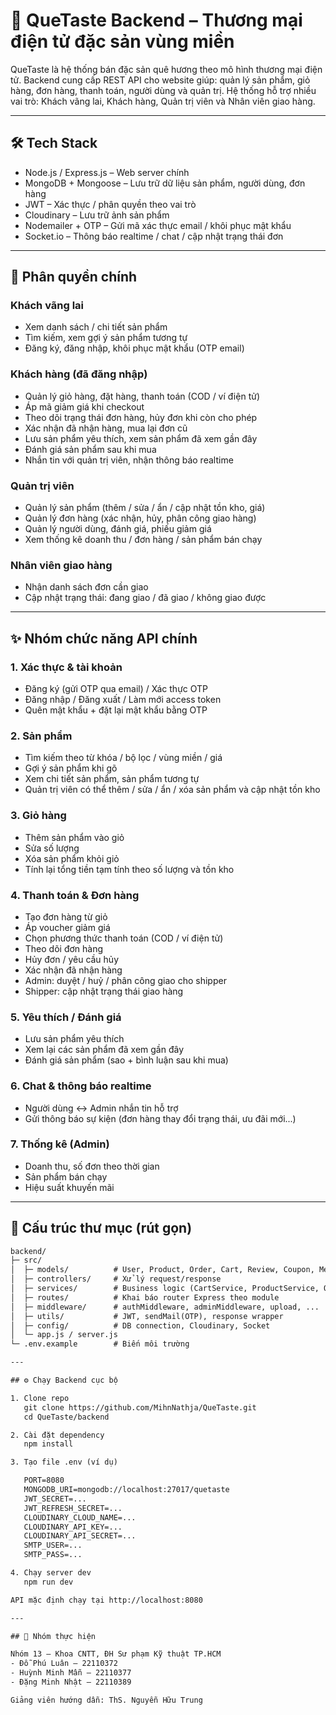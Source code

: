 # 🌾 QueTaste Backend – Thương mại điện tử đặc sản vùng miền

QueTaste là hệ thống bán đặc sản quê hương theo mô hình thương mại điện tử.
Backend cung cấp REST API cho website giúp: quản lý sản phẩm, giỏ hàng, đơn hàng, thanh toán, người dùng và quản trị.
Hệ thống hỗ trợ nhiều vai trò: Khách vãng lai, Khách hàng, Quản trị viên và Nhân viên giao hàng.

---

## 🛠 Tech Stack

- Node.js / Express.js – Web server chính
- MongoDB + Mongoose – Lưu trữ dữ liệu sản phẩm, người dùng, đơn hàng
- JWT – Xác thực / phân quyền theo vai trò
- Cloudinary – Lưu trữ ảnh sản phẩm
- Nodemailer + OTP – Gửi mã xác thực email / khôi phục mật khẩu
- Socket.io – Thông báo realtime / chat / cập nhật trạng thái đơn

---

## 🔐 Phân quyền chính

### Khách vãng lai
- Xem danh sách / chi tiết sản phẩm
- Tìm kiếm, xem gợi ý sản phẩm tương tự
- Đăng ký, đăng nhập, khôi phục mật khẩu (OTP email)

### Khách hàng (đã đăng nhập)
- Quản lý giỏ hàng, đặt hàng, thanh toán (COD / ví điện tử)
- Áp mã giảm giá khi checkout
- Theo dõi trạng thái đơn hàng, hủy đơn khi còn cho phép
- Xác nhận đã nhận hàng, mua lại đơn cũ
- Lưu sản phẩm yêu thích, xem sản phẩm đã xem gần đây
- Đánh giá sản phẩm sau khi mua
- Nhắn tin với quản trị viên, nhận thông báo realtime

### Quản trị viên
- Quản lý sản phẩm (thêm / sửa / ẩn / cập nhật tồn kho, giá)
- Quản lý đơn hàng (xác nhận, hủy, phân công giao hàng)
- Quản lý người dùng, đánh giá, phiếu giảm giá
- Xem thống kê doanh thu / đơn hàng / sản phẩm bán chạy

### Nhân viên giao hàng
- Nhận danh sách đơn cần giao
- Cập nhật trạng thái: đang giao / đã giao / không giao được

---

## ✨ Nhóm chức năng API chính

### 1. Xác thực & tài khoản
- Đăng ký (gửi OTP qua email) / Xác thực OTP
- Đăng nhập / Đăng xuất / Làm mới access token
- Quên mật khẩu + đặt lại mật khẩu bằng OTP

### 2. Sản phẩm
- Tìm kiếm theo từ khóa / bộ lọc / vùng miền / giá
- Gợi ý sản phẩm khi gõ
- Xem chi tiết sản phẩm, sản phẩm tương tự
- Quản trị viên có thể thêm / sửa / ẩn / xóa sản phẩm và cập nhật tồn kho

### 3. Giỏ hàng
- Thêm sản phẩm vào giỏ
- Sửa số lượng
- Xóa sản phẩm khỏi giỏ
- Tính lại tổng tiền tạm tính theo số lượng và tồn kho

### 4. Thanh toán & Đơn hàng
- Tạo đơn hàng từ giỏ
- Áp voucher giảm giá
- Chọn phương thức thanh toán (COD / ví điện tử)
- Theo dõi đơn hàng
- Hủy đơn / yêu cầu hủy
- Xác nhận đã nhận hàng
- Admin: duyệt / huỷ / phân công giao cho shipper
- Shipper: cập nhật trạng thái giao hàng

### 5. Yêu thích / Đánh giá
- Lưu sản phẩm yêu thích
- Xem lại các sản phẩm đã xem gần đây
- Đánh giá sản phẩm (sao + bình luận sau khi mua)

### 6. Chat & thông báo realtime
- Người dùng ↔ Admin nhắn tin hỗ trợ
- Gửi thông báo sự kiện (đơn hàng thay đổi trạng thái, ưu đãi mới...)

### 7. Thống kê (Admin)
- Doanh thu, số đơn theo thời gian
- Sản phẩm bán chạy
- Hiệu suất khuyến mãi

---

## 📂 Cấu trúc thư mục (rút gọn)

```txt
backend/
├─ src/
│  ├─ models/          # User, Product, Order, Cart, Review, Coupon, Message, ...
│  ├─ controllers/     # Xử lý request/response
│  ├─ services/        # Business logic (CartService, ProductService, OrderService,...)
│  ├─ routes/          # Khai báo router Express theo module
│  ├─ middleware/      # authMiddleware, adminMiddleware, upload, ...
│  ├─ utils/           # JWT, sendMail(OTP), response wrapper
│  ├─ config/          # DB connection, Cloudinary, Socket
│  └─ app.js / server.js
└─ .env.example        # Biến môi trường

---

## ⚙️ Chạy Backend cục bộ

1. Clone repo
   git clone https://github.com/MihnNathja/QueTaste.git
   cd QueTaste/backend

2. Cài đặt dependency
   npm install

3. Tạo file .env (ví dụ)

   PORT=8080
   MONGODB_URI=mongodb://localhost:27017/quetaste
   JWT_SECRET=...
   JWT_REFRESH_SECRET=...
   CLOUDINARY_CLOUD_NAME=...
   CLOUDINARY_API_KEY=...
   CLOUDINARY_API_SECRET=...
   SMTP_USER=...
   SMTP_PASS=...

4. Chạy server dev
   npm run dev

API mặc định chạy tại http://localhost:8080

---

## 👥 Nhóm thực hiện

Nhóm 13 – Khoa CNTT, ĐH Sư phạm Kỹ thuật TP.HCM
- Đỗ Phú Luân – 22110372
- Huỳnh Minh Mẫn – 22110377
- Đặng Minh Nhật – 22110389

Giảng viên hướng dẫn: ThS. Nguyễn Hữu Trung
